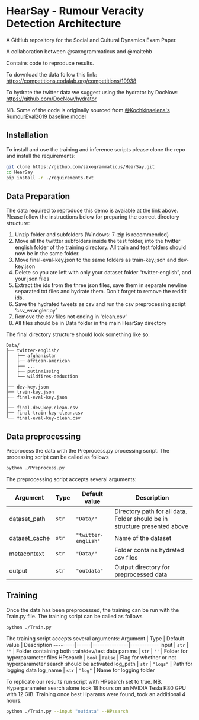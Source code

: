 # HearSay - Rumour Veracity Detection Architecture

A GitHub repository for the Social and Cultural Dynamics Exam Paper.

A collaboration between @saxogrammaticus and @maltehb

Contains code to reproduce results.

To download the data follow this link: https://competitions.codalab.org/competitions/19938

To hydrate the twitter data we suggest using the hydrator by DocNow: https://github.com/DocNow/hydrator

NB. Some of the code is originally sourced from [@Kochkinaelena's RumourEval2019 baseline model](https://github.com/kochkinaelena/RumourEval2019)
## Installation

To install and use the training and inference scripts please clone the repo and install the requirements:

```bash
git clone https://github.com/saxogrammaticus/HearSay.git
cd HearSay
pip install -r ./requirements.txt
```

## Data Preparation

The data required to reproduce this demo is avaiable at the link above. Please follow the instructions below for preparing the correct directory structure:
1. Unzip folder and subfolders (Windows: 7-zip is recommended)
2. Move all the twittter subfolders inside the test folder, into the twitter english folder of the training directory. All train and test folders should now be in the same folder.
3. Move final-eval-key.json to the same folders as train-key.json and dev-key.json
4. Delete so you are left with only your dataset folder “twitter-english”, and your json files
5. Extract the ids from the three json files, save them in separate newline separated txt files and hydrate them. Don't forget to remove the reddit ids.
6. Save the hydrated tweets as csv and run the csv preprocessing script ‘csv_wrangler.py’
7. Remove the csv files not ending in 'clean.csv'
8. All files should be in Data folder in the main HearSay directory

The final directory  structure should look something like so:

```
Data/
├── twitter-english/
│   ├── afghanistan
│   ├── african-american
│   ├── ...
│   ├── putinmissing
│   └── wildfires-deduction
│
├── dev-key.json
├── train-key.json  
├── final-eval-key.json
│
├── final-dev-key-clean.csv
├── final-train-key-clean.csv  
└── final-eval-key-clean.csv
```

## Data preprocessing

Preprocess the data with the Preprocess.py processing script.
The processing script can be called as follows

```bash
python ./Preprocess.py 
```
The preprocessing script accepts several arguments:

Argument | Type | Default value | Description
---------|------|---------------|------------
dataset_path | `str` | `"Data/"` | Directory path for all data. Folder should be in structure presented above
dataset_cache | `str` | `"twitter-english"` | Name of the dataset
metacontext | `str` | `"Data/"` | Folder contains hydrated csv files
output | `str` | `"outdata"` | Output directory for preprocessed data



## Training

Once the data has been preprocessed, the training can be run with the Train.py file.
The training script can be called as follows

```bash
python ./Train.py 
```
The training script accepts several arguments:
Argument | Type | Default value | Description
---------|------|---------------|------------
input | `str` | `""` | Folder containing both train/dev/test data
params | `str` | `''` | Folder for hyperparameter files
HPsearch | `bool` | `False` | Flag for whether or not hyperparameter search should be activated
log_path | `str` | `"logs"` | Path for logging data
log_name | `str` | `"log"` | Name for logging folder

To replicate our results run script with HPsearch set to true.
NB. Hyperparameter search alone took 18 hours on an NVIDIA Tesla K80 GPU with 12 GiB. 
    Training once best Hparams were found, took an additional 4 hours.
```bash
python ./Train.py --input "outdata" --HPsearch
```
